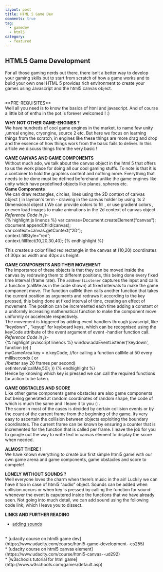 ```yaml
---
layout: post
title: HTML 5 Game Dev
comments: true
tag: 
  - gamedev
  - html5
category:
  - featured
---
```

## HTML5 Game Development  
For all those gaming nerds out there, there isn’t a better way to develop your gaming skills but to start from scratch of how a game works and to build your own one!
HTML 5 provides rich environment to create your games using Javascript and the html5 canvas object.<br>
<!--more-->
<br>
**PRE-REQUISITES** 
<br>
Well all you need is to know the basics of html and javascript. And of course a little bit of enthu in the pot is forever welcomed !  :) <br>


**WHY NOT OTHER GAME-ENGINES ?** 
<br>
We have hundreds of cool game engines in the market, to name few unity ,unreal engine, cryengine, source 2 etc. But here we focus on learning things from the scratch, in engines like these things are more  drag and drop and the essence of how things work from the basic fails to deliver. In this article we discuss things from the very basic ! <br>

**GAME CANVAS AND GAME COMPONENTS**
<br>
Without much ado, we talk about the canvas object in the html 5 that offers to us the work place for doing all our cool gaming stuffs. To note is that it is a container to hold the graphics content and nothing more. Everything that needs to be done must be defined beforehand unlike the game engines like unity which have predefined objects like planes, spheres etc. <br>
**Game Components** 
<br>
We can draw rectangles, circles, lines using the 2D context of canvas object ( in layman's term - drawing in the canvas holder by using its 2 Dimensional object ).We can provide colors to fill , or use gradient colors , or even load images to make animations in the 2d context of canvas object.
<br>
_Reference Code in js-_ <br>
{% highlight js linenos %}
var canvas=Document.createElement(“canvas”);  
document.appendChild(canvas);  
var context=canvas.getContext(“2D”);  
context.fillStyle=”red”;  
context.fillRect(10,20,30,40);
{% endhighlight %}

This creates a color filled red rectangle in the canvas at (10,20) coordinates of 30px as width and 40px as height. <br>


**GAME COMPONENTS AND THEIR MOVEMENT** 
<br>
The importance of these objects is that they can be moved inside the canvas by redrawing them to different positions, this being done every fixed time interval (frame rate). The <code>addEventListener</code> captures the input and calls a function (callMe as in the code shown) at fixed intervals to make the game component move. The function callMe then calls another function that takes the current position as arguments and redraws it according to the key pressed, this being done at fixed interval of time, creating an effect of movement. The position can be incremented each time adding a constant or a uniformly increasing mathematical function to make the component move uniformly or accelerate respectively. <br>
The movement is triggered by adding event handlers through javascript, like “keydown” , “keyup” for keyboard keys, which can be recognised using the keyCode attribute of the event argument of event -handler function call.
<br>
_Reference Code in js-_ <br>
{% highlight javascript linenos %}
window.addEventListener('keydown', function (e) {  
        myGameArea.key = e.keyCode;
        //for calling a function callMe at 50 every milliseconds ( or   
        //better say 20 frames per second)  
        setInterval(callMe,50);
 })
{% endhighlight %}
<br>
Hence by knowing which key is pressed we can call the required functions for action to be taken. <br>

**GAME OBSTACLES AND SCORE** 
<br>
Like other game components game obstacles are also game components but being generated at random coordinates of random shape, the code of which is much the same and I leave it to you :) .  
The score in most of the cases is decided by certain collision events or by the count of the current frame from the beginning of the game.
Its very easy to ascertain the collision between objects exploiting the boundary coordinates. The current frame can be known by ensuring a  counter that is incremented for the function that is called per frame. I leave the job for you to google out the way to write text in canvas element to display the score when needed. <br>

**ALMOST THERE !**
<br>
We  have known  everything to create our first simple html5 game with our own game arena and game components, game obstacles and score to compete! <br>

**LONELY WITHOUT SOUNDS ?**
<br>
Well everyone loves the charm when there’s music in the air! Luckily we can have it too in case of html5 “audio” object. Sounds can be added when collision occurs or when key is pressed by calling the function for sound whenever the event is caputered inside the functions that we have already seen. Not going into much detail, we can add sound using the following code link, which I leave you to dissect. <br>

**LINKS AND FURTHER READING**
<br>
* [adding sounds](http://home.iitk.ac.in/~akashdut/sounddev.txt)
<br>
* [udacity course on html5 game dev](https://www.udacity.com/course/html5-game-development--cs255)
<br>
* [udacity course on html5 canvas element](https://www.udacity.com/course/html5-canvas--ud292)
<br>
* [w3schools tutorial for html game](http://www.w3schools.com/games/default.asp)<br>






